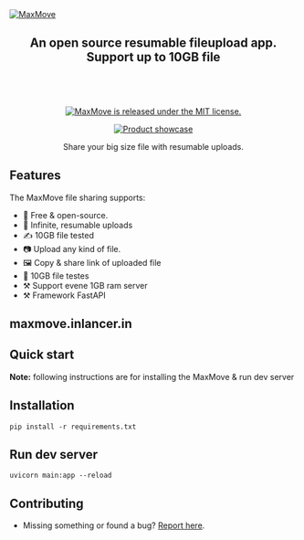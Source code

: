 <a href="https://maxmove.inlancer.in/" target="_blank" rel="noopener">
  <picture> 
    <source media="(prefers-color-scheme: dark)" alt="Excalidraw" srcset="https://maxmove.inlancer.in/static/images/github movemax11.png" />
    <img alt="MaxMove" src="https://maxmove.inlancer.in/static/images/github movemax11.png" />
  </picture>
</a>

 

<div align="center">
  <h2>
    An open source resumable fileupload app. </br>
    Support up to 10GB file </br>
  <br />
  </h2>
</div>

<br />
<p align="center">
  <a href="https://github.com/inlancer/maxmove">
    <img alt="MaxMove is released under the MIT license." src="https://img.shields.io/badge/license-MIT-blue.svg"  />
  </a> 
</p>

<div align="center">
  <figure>
    <a href="https://movemax.inlancer.in" target="_blank" rel="noopener">
      <img src="https://maxmove.inlancer.in/static/images/movemax-demo.png" alt="Product showcase" />
    </a>
    <figcaption>
      <p align="center">
        Share your big size file with resumable uploads.
      </p>
    </figcaption>
  </figure>
</div>

## Features

The MaxMove file sharing supports:

- 💯&nbsp;Free & open-source.
- 🎨&nbsp;Infinite, resumable uploads
- ✍️&nbsp;10GB file tested
- 📷&nbsp;Upload any kind of file.
- 🖼️&nbsp;Copy & share link of uploaded file
- 💾&nbsp;10GB file testes
- ⚒️&nbsp;Support evene 1GB ram server 
- ⚒️&nbsp;Framework FastAPI

## maxmove.inlancer.in 

## Quick start

**Note:** following instructions are for installing the MaxMove & run dev server

## Installation
```
pip install -r requirements.txt
```


## Run dev server
```
uvicorn main:app --reload
```
 
 
## Contributing

- Missing something or found a bug? [Report here](https://github.com/inlancer/maxmove/issues). 

  
  
